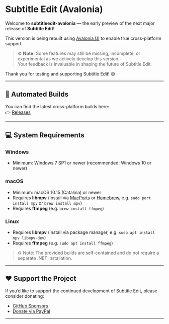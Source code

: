 ﻿# Subtitle Edit (Avalonia)

Welcome to **subtitleedit-avalonia** — the early preview of the next major release of **Subtitle Edit**!

This version is being rebuilt using [Avalonia UI](https://avaloniaui.net/) to enable true cross-platform support.

> ⚙️ **Note:** Some features may still be missing, incomplete, or experimental as we actively develop this version.  
> Your feedback is invaluable in shaping the future of Subtitle Edit.

Thank you for testing and supporting Subtitle Edit! 😊

---

## 🚀 Automated Builds
You can find the latest cross-platform builds here:  
👉 [Releases](https://github.com/niksedk/subtitleedit-avalonia/releases)

---

## 💻 System Requirements

### Windows
- Minimum: Windows 7 SP1 or newer (recommended: Windows 10 or newer)

### macOS
- Minimum: macOS 10.15 (Catalina) or newer
- Requires **libmpv** (install via [MacPorts](https://www.macports.org/) or [Homebrew](https://brew.sh/), e.g. `sudo port install mpv` or `brew install mpv`)
- Requires **ffmpeg** (e.g. `brew install ffmpeg`)

### Linux
- Requires **libmpv** (install via package manager, e.g. `sudo apt install mpv libmpv-dev`)
- Requires **ffmpeg** (e.g. `sudo apt install ffmpeg`)

> ⚙️ Note: The provided builds are self-contained and do not require a separate .NET installation.

---

## ❤️ Support the Project
If you’d like to support the continued development of Subtitle Edit, please consider donating:

- [GitHub Sponsors](https://github.com/sponsors/niksedk)
- [Donate via PayPal](https://www.paypal.com/donate/?hosted_button_id=4XEHVLANCQBCU)

---
